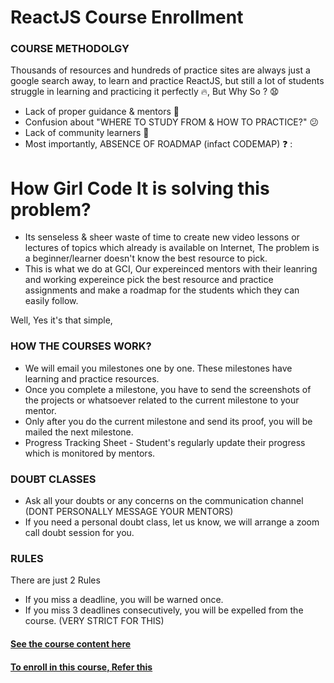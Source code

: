 # ReactJS Course Enrollment

### COURSE METHODOLGY

Thousands of resources and hundreds of practice sites are always just a google search away, to learn and practice ReactJS, but still a lot of students struggle in learning and practicing it perfectly 🔥,
But Why So ? 😧

- Lack of proper guidance & mentors 😬
- Confusion about "WHERE TO STUDY FROM & HOW TO PRACTICE?" 😕
- Lack of community learners 👬
- Most importantly, ABSENCE OF ROADMAP (infact CODEMAP) ❓ :

# How Girl Code It is solving this problem?

- Its senseless & sheer waste of time to create new video lessons or lectures of topics which already is available on Internet, The problem is a beginner/learner doesn't know the best resource to pick.
- This is what we do at GCI, Our expereinced mentors with their leanring and working expereince pick the best resource and practice assignments and make a roadmap for the students which they can easily follow.

Well, Yes it's that simple,

### HOW THE COURSES WORK?

- We will email you milestones one by one. These milestones have learning and practice resources.
- Once you complete a milestone, you have to send the screenshots of the projects or whatsoever related to the current milestone to your mentor.
- Only after you do the current milestone and send its proof, you will be mailed the next milestone.
- Progress Tracking Sheet - Student's regularly update their progress which is monitored by mentors.

### DOUBT CLASSES

- Ask all your doubts or any concerns on the communication channel (DONT PERSONALLY MESSAGE YOUR MENTORS)
- If you need a personal doubt class, let us know, we will arrange a zoom call doubt session for you.

### RULES

There are just 2 Rules

- If you miss a deadline, you will be warned once.
- If you miss 3 deadlines consecutively, you will be expelled from the course. (VERY STRICT FOR THIS)

#### [See the course content here](https://github.com/Girl-Code-It/ReactJS-Course-Enrollment/blob/master/CourseContent.md)

#### [To enroll in this course, Refer this](https://github.com/Girl-Code-It/ReactJS-Course-Enrollment/blob/master/Assignment.md)
